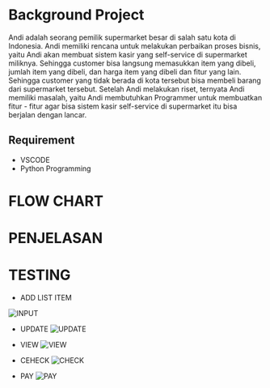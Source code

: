 # Background Project

Andi adalah seorang pemilik supermarket besar di salah satu kota di Indonesia. Andi memiliki
rencana untuk melakukan perbaikan proses bisnis, yaitu Andi akan membuat sistem kasir yang
self-service di supermarket miliknya. Sehingga customer bisa langsung memasukkan item yang
dibeli, jumlah item yang dibeli, dan harga item yang dibeli dan fitur yang lain.
Sehingga customer yang tidak berada di kota tersebut bisa membeli barang dari supermarket
tersebut. Setelah Andi melakukan riset, ternyata Andi memiliki masalah, yaitu Andi
membutuhkan Programmer untuk membuatkan fitur - fitur agar bisa sistem kasir self-service di
supermarket itu bisa berjalan dengan lancar.

## Requirement 
  - VSCODE
  - Python Programming
  
# FLOW CHART

# PENJELASAN

# TESTING
  - ADD LIST ITEM

![INPUT](https://user-images.githubusercontent.com/116862353/213503565-c56a9886-1892-4941-882c-ede650c2aa05.png)

  - UPDATE
![UPDATE](https://user-images.githubusercontent.com/116862353/213504048-31067f46-dca2-4c21-9d07-6d5893839131.png)

  - VIEW
![VIEW](https://user-images.githubusercontent.com/116862353/213504089-f6da1b23-557a-4f55-8dfc-62b8046690e0.png)

  - CEHECK
![CHECK](https://user-images.githubusercontent.com/116862353/213504129-3a6c40d0-3bec-4a80-8ee8-55730420bcaf.png)

  - PAY
![PAY](https://user-images.githubusercontent.com/116862353/213504180-6482a5d9-5662-4260-a448-6cf4b3db82fe.png)
